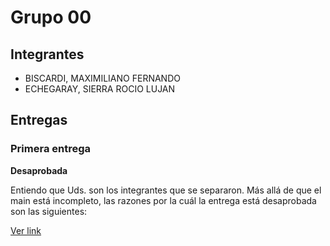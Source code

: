 # Grupo 00

## Integrantes

* BISCARDI, MAXIMILIANO FERNANDO
* ECHEGARAY, SIERRA ROCIO LUJAN

## Entregas

### Primera entrega

**Desaprobada**

Entiendo que Uds. son los integrantes que se separaron. Más allá de que el main está incompleto, las razones por la cuál la entrega está desaprobada son las siguientes:

[Ver link](https://github.com/untref/clanguage/tree/master/tps/201602c/grupo_01)
